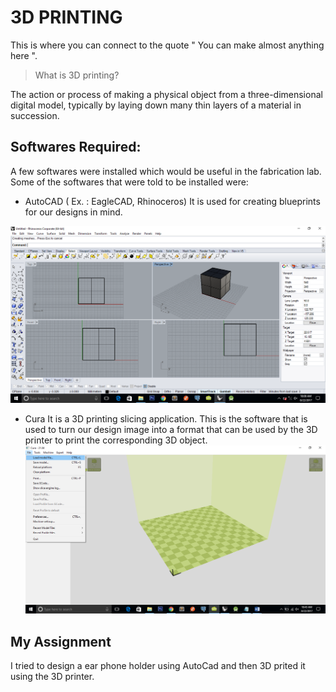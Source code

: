 # 3D PRINTING

This is where you can connect to the quote " You can make almost anything here ".

>What is 3D printing?

The action or process of making a physical object from a three-dimensional digital model, typically by laying down many thin layers of a material in succession.

## Softwares Required:

A few softwares were installed which would be useful in the fabrication lab. Some of the softwares that were told to be installed were:

* AutoCAD ( Ex. : EagleCAD, Rhinoceros)
It is used for creating blueprints for our designs in mind.

![FABLAB class](/images/autocad1.png)

* Cura 
It is a 3D printing slicing application. This is the software that is used to turn our design image into a format that can be used by the 3D printer to print the corresponding 3D object. 
![FABLAB class](/images/curascreen1.png)

## My Assignment

I tried to design a ear phone holder using AutoCad and then 3D prited it using the 3D printer.


